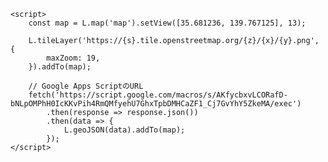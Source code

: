 <!DOCTYPE html>
<html>

<head>
    <title>Leaflet Map</title>
    <link rel="stylesheet" href="https://unpkg.com/leaflet/dist/leaflet.css" />
    <script src="https://unpkg.com/leaflet/dist/leaflet.js"></script>
</head>

<body>
    <div id="map" style="height: 600px;"></div>

    <script>
        const map = L.map('map').setView([35.681236, 139.767125], 13);

        L.tileLayer('https://{s}.tile.openstreetmap.org/{z}/{x}/{y}.png', {
            maxZoom: 19,
        }).addTo(map);

        // Google Apps ScriptのURL
        fetch('https://script.google.com/macros/s/AKfycbxvLCORafD-bNLpOMPhH0IcKKvPih4RmQMfyehU7GhxTpbDMHCaZF1_Cj7GvYhY5ZkeMA/exec')
            .then(response => response.json())
            .then(data => {
                L.geoJSON(data).addTo(map);
            });
    </script>
</body>

</html>